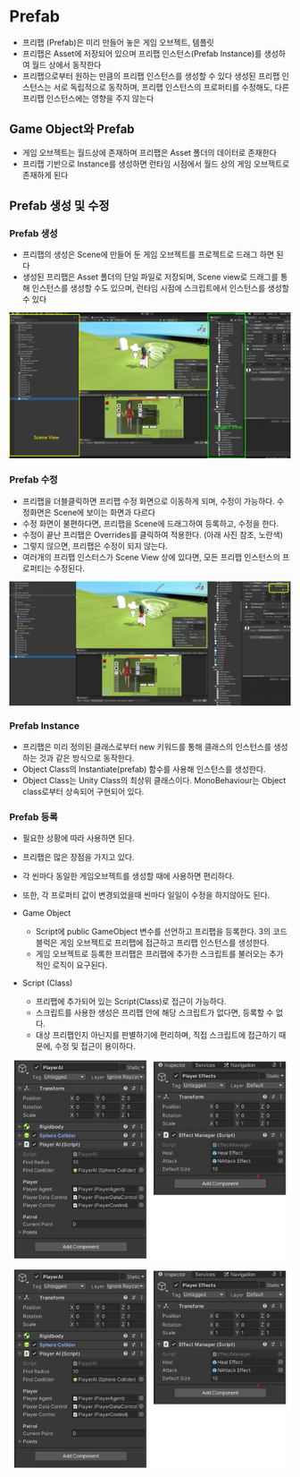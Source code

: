 # Prefab
- 프리팹 (Prefab)은 미리 만들어 놓은 게임 오브젝트, 템플릿
- 프리팹은 Asset에 저장되어 있으며 프리팹 인스턴스(Prefab Instance)를 생성하여 월드 상에서 동작한다
- 프리팹으로부터 원하는 만큼의 프리팹 인스턴스를 생성할 수 있다 생성된 프리팹 인스턴스는 서로 독립적으로 동작하며, 프리팹 인스턴스의 프로퍼티를 수정해도, 다른 프리팹 인스턴스에는 영향을 주지 않는다

## Game Object와 Prefab
- 게임 오브젝트는 월드상에 존재하며 프리팹은 Asset 폴더의 데이터로 존재한다
- 프리팹 기반으로 Instance를 생성하면 런타임 시점에서 월드 상의 게임 오브젝트로 존재하게 된다

## Prefab 생성 및 수정

### Prefab 생성
- 프리팹의 생성은 Scene에 만들어 둔 게임 오브젝트를 프로젝트로 드래그 하면 된다
- 생성된 프리팹은 Asset 폴더의 단일 파일로 저장되며, Scene view로 드래그를 통해 인스턴스를 생성할 수도 있으며, 런타임 시점에 스크립트에서 인스턴스를 생성할 수 있다

![Alt text](<Images/prefab 1.png>)

### Prefab 수정
- 프리팹을 더블클릭하면 프리팹 수정 화면으로 이동하게 되며, 수정이 가능하다. 수정화면은 Scene에 보이는 화면과 다르다
- 수정 화면이 불편하다면, 프리팹을 Scene에 드래그하여 등록하고, 수정을 한다.
- 수정이 끝난 프리팹은 Overrides를 클릭하여 적용한다. (아래 사진 참조, 노란색)
- 그렇지 않으면, 프리팹은 수정이 되지 않는다. 
- 여러개의 프리팹 인스터스가 Scene View 상에 있다면, 모든 프리팹 인스턴스의 프로퍼티는 수정된다. 

![Alt text](<Images/prefab 2.png>)

### Prefab Instance

- 프리팹은 미리 정의된 클래스로부터 new 키워드를 통해 클래스의 인스턴스를 생성하는 것과 같은 방식으로 동작한다.
- Object Class의 Instantiate(prefab) 함수를 사용해 인스턴스를 생성한다.
- Object Class는 Unity Class의 최상위 클래스이다. MonoBehaviour는 Object class로부터 상속되어 구현되어 있다. 

### Prefab 등록
- 필요한 상황에 따라 사용하면 된다. 
- 프리팹은 많은 장점을 가지고 있다. 
- 각 씬마다 동일한 게임오브젝트를 생성할 때에 사용하면 편리하다. 
- 또한, 각 프로퍼티 값이 변경되었을때 씬마다 일일이 수정을 하지않아도 된다. 
  
- Game Object
  - Script에 public GameObject 변수를 선언하고 프리팹을 등록한다. 3의 코드블럭은 게임 오브젝트로 프리팹에 접근하고 프리팹 인스턴스를 생성한다.
  - 게임 오브젝트로 등록한 프리팹은 프리팹에 추가한 스크립트를 불러오는 추가적인 로직이 요구된다. 

- Script (Class)
  - 프리팹에 추가되어 있는 Script(Class)로 접근이 가능하다. 
  - 스크립트를 사용한 생성은 프리팹 안에 해당 스크립트가 없다면, 등록할 수 없다. 
  - 대상 프리팹인지 아닌지를 판별하기에 편리하며, 직접 스크립트에 접근하기 때문에, 수정 및 접근이 용이하다. 

![Alt text](<Images/prefab 3.png>)

![Alt text](<Images/prefab 4.png>)